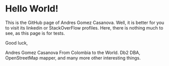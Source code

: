 # Hello World!

This is the GitHub page of Andres Gomez Casanova.
Well, it is better for you to visit its linkedin or StackOverFlow profiles.
Here, there is nothing much to see, as this page is for tests.

Good luck,


Andres Gomez Casanova
From Colombia to the World.
Db2 DBA, OpenStreetMap mapper, and many more other interesting things.
